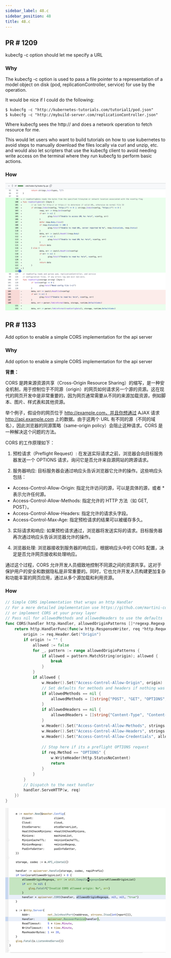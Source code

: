 ```yaml
---
sidebar_label: 48.c
sidebar_position: 48
title: 48.c
---
```


## PR # 1209

kubecfg -c option should let me specify a URL

### Why

The kubecfg -c option is used to pass a file pointer to a representation of a model object on disk (pod, replicationController, service) for use by the operation.

It would be nice if I could do the following:

```shell
$ kubecfg -c "http://kubernetes-tutorials.com/tutorial1/pod.json"
$ kubecfg -c "http://mybuild-server.com/replicationController.json"
```

Where kubecfg sees the http:// and does a network operation to fetch resource for me.

This would let users who want to build tutorials on how to use kubernetes to avoid steps to manually download the files locally via curl and unzip, etc. and would also let scripters that use the kubecfg client to avoid needing write access on the terminal where they run kubecfg to perform basic actions.

### How
![](https://raw.githubusercontent.com/mouuii/picture/master/%E6%88%AA%E5%B1%8F2023-06-23%20%E4%B8%8A%E5%8D%889.11.04.png)


## PR # 1133
Add option to enable a simple CORS implementation for the api server

### Why

Add option to enable a simple CORS implementation for the api server

**背景：**

CORS 是跨来源资源共享（Cross-Origin Resource Sharing）的缩写，是一种安全机制，用于控制位于不同源（origin）的网页如何请求另一个源的资源。这在现代的网页开发中是非常重要的，因为网页通常需要从不同的来源加载资源，例如脚本、图片、样式表和其他资源。

举个例子，假设你的网页位于 http://example.com，并且你想通过 AJAX 请求 http://api.example.com 上的数据。由于这两个 URL 有不同的源（不同的域名），因此浏览器的同源策略（same-origin policy）会阻止这种请求。CORS 是一种解决这个问题的方法。

CORS 的工作原理如下：


1. 预检请求（Preflight Request）: 在发送实际请求之前，浏览器会向目标服务器发送一个 OPTIONS 请求，询问它是否允许来自源网站的跨源请求。

2. 服务器响应: 目标服务器会通过响应头告诉浏览器它允许的操作。这些响应头包括：

- Access-Control-Allow-Origin: 指定允许访问的源，可以是具体的源，或者 * 表示允许任何源。
- Access-Control-Allow-Methods: 指定允许的 HTTP 方法（如 GET, POST）。
- Access-Control-Allow-Headers: 指定允许的请求头字段。
- Access-Control-Max-Age: 指定预检请求的结果可以被缓存多久。
3. 实际请求和响应: 如果预检请求通过，浏览器将发送实际的请求。目标服务器再次通过响应头告诉浏览器允许的操作。

4. 浏览器处理: 浏览器接收到服务器的响应后，根据响应头中的 CORS 配置，决定是否允许网页接收和处理响应。

通过这个过程，CORS 允许开发人员细致地控制不同源之间的资源共享。这对于保护用户的安全和数据隐私是非常重要的。同时，它也允许开发人员构建更加复杂和功能丰富的网页应用，通过从多个源加载和利用资源。


### How

```go
// Simple CORS implementation that wraps an http Handler
// For a more detailed implementation use https://github.com/martini-contrib/cors
// or implement CORS at your proxy layer
// Pass nil for allowedMethods and allowedHeaders to use the defaults
func CORS(handler http.Handler, allowedOriginPatterns []*regexp.Regexp, allowedMethods []string, allowedHeaders []string, allowCredentials string) http.Handler {
	return http.HandlerFunc(func(w http.ResponseWriter, req *http.Request) {
		origin := req.Header.Get("Origin")
		if origin != "" {
			allowed := false
			for _, pattern := range allowedOriginPatterns {
				if allowed = pattern.MatchString(origin); allowed {
					break
				}
			}
			if allowed {
				w.Header().Set("Access-Control-Allow-Origin", origin)
				// Set defaults for methods and headers if nothing was passed
				if allowedMethods == nil {
					allowedMethods = []string{"POST", "GET", "OPTIONS", "PUT", "DELETE"}
				}
				if allowedHeaders == nil {
					allowedHeaders = []string{"Content-Type", "Content-Length", "Accept-Encoding", "X-CSRF-Token", "Authorization", "X-Requested-With", "If-Modified-Since"}
				}
				w.Header().Set("Access-Control-Allow-Methods", strings.Join(allowedMethods, ", "))
				w.Header().Set("Access-Control-Allow-Headers", strings.Join(allowedHeaders, ", "))
				w.Header().Set("Access-Control-Allow-Credentials", allowCredentials)

				// Stop here if its a preflight OPTIONS request
				if req.Method == "OPTIONS" {
					w.WriteHeader(http.StatusNoContent)
					return
				}
			}
		}
		// Dispatch to the next handler
		handler.ServeHTTP(w, req)
	})
}
```

![](https://raw.githubusercontent.com/mouuii/picture/master/%E6%88%AA%E5%B1%8F2023-06-23%20%E4%B8%8A%E5%8D%889.36.32.png)